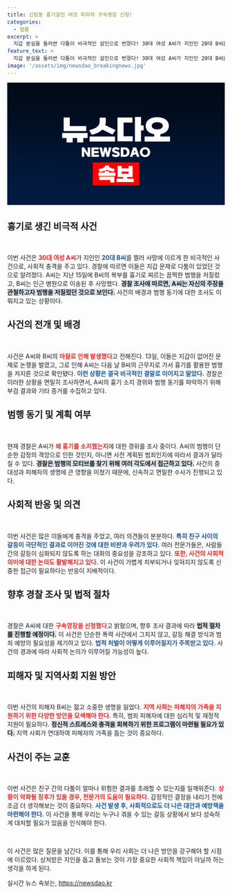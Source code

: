 ```yaml
---
title: 신림동 흉기살인 여성 피의자 구속영장 신청!
categories:
  - 법률
excerpt: >
  지갑 분실을 둘러싼 다툼이 비극적인 살인으로 번졌다! 30대 여성 A씨가 지인인 20대 B씨를 흉기로 찔러 숨지게 한 사건이 발생, 경찰이 구속영장을 신청했다. 과연 그 배경은?
feature_text: >
  지갑 분실을 둘러싼 다툼이 비극적인 살인으로 번졌다! 30대 여성 A씨가 지인인 20대 B씨를 흉기로 찔러 숨지게 한 사건이 발생, 경찰이 구속영장을 신청했다. 과연 그 배경은?
image: '/assets/img/newsdao_breakingnews.jpg'
---
```


<p><img src="/assets/img/newsdao_breakingnews.jpg" alt="koreaapp 속보" /></p>

<h2 data-ke-size="size26">흉기로 생긴 비극적 사건</h2>

<p data-ke-size="size16">&nbsp;</p>

<p>이번 사건은 <b><span style="color: #ee2323;">30대 여성 A씨</span></b>가 지인인 <b><span style="color: #1a5490;">20대 B씨</span></b>를 찔러 사망에 이르게 한 비극적인 사건으로, 사회적 충격을 주고 있다. 경찰에 따르면 이들은 지갑 문제로 다툼이 있었던 것으로 알려졌다. A씨는 지난 15일에 B씨의 복부를 흉기로 찌르는 끔찍한 범행을 저질렀고, B씨는 인근 병원으로 이송된 후 사망했다. <b><span style="background-color: #21538527;">경찰 조사에 따르면, A씨는 자신의 주장을 관철하고자 범행을 저질렀던 것으로 보인다.</span></b> 사건의 배경과 범행 동기에 대한 조사도 이뤄지고 있는 상황이다.</p>

<h2 data-ke-size="size26">사건의 전개 및 배경</h2>

<p data-ke-size="size16">&nbsp;</p>

<p>사건은 A씨와 B씨의 <b><span style="color: #ee2323;">마찰로 인해 발생했다</span></b>고 전해진다. 13일, 이들은 지갑이 없어진 문제로 논쟁을 벌였고, 그로 인해 A씨는 다음 날 B씨의 근무지로 가서 흉기를 활용한 범행을 저지른 것으로 확인됐다. <b><span style="color: #1a5490;">이런 상황은 결국 비극적인 결말로 이어지고 말았다.</span></b> 경찰은 이러한 상황을 면밀히 조사하면서, A씨의 흉기 소지 경위와 범행 동기를 파악하기 위해 부검 결과와 기타 증거를 수집하고 있다.</p>

<h2 data-ke-size="size26">범행 동기 및 계획 여부</h2>

<p data-ke-size="size16">&nbsp;</p>

<p>현재 경찰은 A씨가 <b><span style="color: #ee2323;">왜 흉기를 소지했는지</span></b>에 대한 경위를 조사 중이다. A씨의 범행이 단순한 감정의 격앙으로 인한 것인지, 아니면 사전 계획된 범죄인지에 따라서 결과가 달라질 수 있다. <b><span style="background-color: #21538527;">경찰은 범행의 모티브를 찾기 위해 여러 각도에서 접근하고 있다.</span></b> 사건의 중대성과 피해자의 생명에 큰 영향을 미쳤기 때문에, 신속하고 면밀한 수사가 진행되고 있다.</p>

<h2 data-ke-size="size26">사회적 반응 및 의견</h2>

<p data-ke-size="size16">&nbsp;</p>

<p>이번 사건은 많은 이들에게 충격을 주었고, 여러 의견들이 분분하다. <b><span style="color: #1a5490;">특히 친구 사이의 갈등이 극단적인 결과로 이어진 것에 대한 비판과 우려가 있다.</span></b> 여러 전문가들은, 사람들 간의 갈등이 심화되지 않도록 하는 대화의 중요성을 강조하고 있다. <b><span style="color: #ee2323;">또한, 사건의 사회적 의미에 대한 논의도 활발해지고 있다.</span></b> 이 사건이 가볍게 치부되거나 잊혀지지 않도록 신중한 접근이 필요하다는 반응이 지배적이다.</p>

<h2 data-ke-size="size26">향후 경찰 조사 및 법적 절차</h2>

<p data-ke-size="size16">&nbsp;</p>

<p>경찰은 A씨에 대한 <b><span style="color: #ee2323;">구속영장을 신청했다</span></b>고 밝혔으며, 향후 조사 결과에 따라 <b><span style="background-color: #21538527;">법적 절차를 진행할 예정이다.</span></b> 이 사건은 단순한 폭력 사건에서 그치지 않고, 갈등 해결 방식과 범죄 예방의 필요성을 제기하고 있다. <b><span style="color: #1a5490;">법적 처벌이 어떻게 이루어질지가 주목받고 있다.</span></b> 사건의 경과에 따라 사회적 논의가 이루어질 가능성이 높다.</p>

<h2 data-ke-size="size26">피해자 및 지역사회 지원 방안</h2>

<p data-ke-size="size16">&nbsp;</p>

<p>이번 사건의 피해자 B씨는 젊고 소중한 생명을 잃었다. <b><span style="color: #ee2323;">지역 사회는 피해자의 가족을 지원하기 위한 다양한 방안을 모색해야 한다.</span></b> 특히, 범죄 피해자에 대한 심리적 및 재정적 지원이 필요하다. <b><span style="background-color: #21538527;">정신적 스트레스와 충격을 회복하기 위한 프로그램이 마련될 필요가 있다.</span></b> 지역 사회가 연대하여 피해자의 가족을 돕는 것이 중요하다.</p>

<h2 data-ke-size="size26">사건이 주는 교훈</h2>

<p data-ke-size="size16">&nbsp;</p>

<p>이번 사건은 친구 간의 다툼이 얼마나 위험한 결과를 초래할 수 있는지를 일깨워준다. <b><span style="color: #ee2323;">상황이 악화될 징후가 있을 경우, 전문가의 도움이 필요하다.</span></b> 감정적인 결정을 내리기 전에 조금 더 생각해보는 것이 중요하다. <b><span style="color: #1a5490;">사건 발생 후, 사회적으로도 더 나은 대안과 예방책을 마련해야 한다.</span></b> 이 사건을 통해 우리는 누구나 겪을 수 있는 갈등 상황에서 보다 성숙하게 대처할 필요가 있음을 인식해야 한다.</p>

<p data-ke-size="size16">&nbsp;</p>

<p>이 사건은 많은 질문을 남긴다. 이를 통해 우리 사회는 더 나은 방안을 강구해야 할 시점에 이르렀다. 상처받은 지인을 돕고 돌보는 것이 가장 중요한 사회적 책임이 아닐까 하는 생각을 하게 된다.</p>
실시간 뉴스 속보는, <a href="https://newsdao.kr" rel="dofollow">https://newsdao.kr</a>


